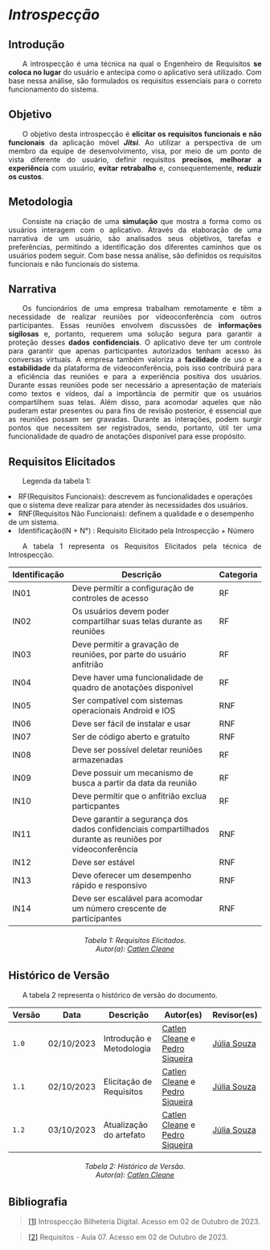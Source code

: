 # ***Introspecção***

## **Introdução**
<p align="justify">
&emsp;&emsp;A introspecção é uma técnica na qual o Engenheiro de Requisitos <b>se coloca no lugar</b> do usuário e antecipa como o aplicativo será utilizado. Com base nessa análise, são formulados os requisitos essenciais para o correto funcionamento do sistema.
</p>

## **Objetivo**
<p align="justify">
&emsp;&emsp;O objetivo desta introspecção é <b>elicitar os requisitos funcionais e não funcionais</b> da aplicação móvel <b><i>Jitsi</i></b>. Ao utilizar a perspectiva de um membro da equipe de desenvolvimento, visa, por meio de um ponto de vista diferente do usuário, definir requisitos <b>precisos</b>, <b>melhorar a experiência</b> com usuário, <b>evitar retrabalho</b> e, consequentemente, <b>reduzir os custos</b>.
</p>

## **Metodologia**
<p align="justify">
&emsp;&emsp;Consiste na criação de uma <b>simulação</b> que mostra a forma como os usuários interagem com o aplicativo. Através da elaboração de uma narrativa de um usuário, são analisados seus objetivos, tarefas e preferências, permitindo a identificação dos diferentes caminhos que os usuários podem seguir. Com base nessa análise, são definidos os requisitos funcionais e não funcionais do sistema.
</p>

## **Narrativa**
<p align="justify">
&emsp;&emsp;Os funcionários de uma empresa trabalham remotamente e têm a necessidade de realizar reuniões por vídeoconferência com outros participantes. Essas reuniões envolvem discussões de <b>informações sigilosas</b> e, portanto, requerem uma solução segura para garantir a proteção desses <b>dados confidenciais</b>. O aplicativo deve ter um controle para garantir que apenas participantes autorizados tenham acesso às conversas virtuais. A empresa também valoriza a <b>facilidade</b> de uso e a <b>estabilidade</b> da plataforma de vídeoconferência, pois isso contribuirá para a eficiência das reuniões e para a experiência positiva dos usuários. Durante essas reuniões pode ser necessário a apresentação de materiais como textos e vídeos, daí a importância de permitir que os usuários compartilhem suas telas. Além disso, para acomodar aqueles que não puderam estar presentes ou para fins de revisão posterior, é essencial que as reuniões possam ser gravadas. Durante as interações, podem surgir pontos que necessitem ser registrados, sendo, portanto, útil ter uma funcionalidade de quadro de anotações disponível para esse propósito.
</p>

## **Requisitos Elicitados**
<p align="justify">
&emsp;&emsp;Legenda da tabela 1: 
<li> RF(Requisitos Funcionais): descrevem as funcionalidades e operações que o sistema deve realizar para atender às necessidades dos usuários. </li>
<li> RNF(Requisitos Não Funcionais): definem a qualidade e o desempenho de um sistema. </li>
<li> Identificação(IN + N°) : Requisito Elicitado pela Introspecção + Número
</p>
<p align="justify">
&emsp;&emsp;A tabela 1 representa os Requisitos Elicitados pela técnica de Introspecção.
</p>

| Identificação  | Descrição  | Categoria | 
|-----|---------------------------------------------------------|-------|
|IN01| Deve permitir a configuração de controles de acesso | RF |
|IN02| Os usuários devem poder compartilhar suas telas durante as reuniões | RF|
|IN03| Deve permitir a gravação de reuniões, por parte do usuário anfitrião  | RF |
|IN04| Deve haver uma funcionalidade de quadro de anotações disponível | RF |
|IN05| Ser compatível com sistemas operacionais Android e IOS| RNF|
|IN06| Deve ser fácil de instalar e usar|RNF|
|IN07| Ser de código aberto e gratuíto| RNF|
|IN08| Deve ser possível deletar reuniões armazenadas | RF|
|IN09|Deve possuir um mecanismo de busca a partir da data da reunião| RF|
|IN10| Deve permitir que o anfitrião exclua particpantes | RF|
|IN11| Deve garantir a segurança dos dados confidenciais compartilhados durante as reuniões por vídeoconferência| RNF |
|IN12| Deve ser estável | RNF|
|IN13| Deve oferecer um desempenho rápido e responsivo | RNF |
|IN14| Deve ser escalável para acomodar um número crescente de participantes | RNF |

<h6 align = "center"> Tabela 1: Requisitos Elicitados.
<br> Autor(a): <a href="https://github.com/fulanodetal"><a href="https://github.com/catlenc">Catlen Cleane</a></h6>
</center>
</p>

## **Histórico de Versão**
<p align="justify">
&emsp;&emsp;A tabela 2 representa o histórico de versão do documento.
</p>

| Versão | Data | Descrição | Autor(es) | Revisor(es) |
| ------ | ---- | --------- | --------- | ---------- |
| `1.0`  | 02/10/2023 | Introdução e Metodologia | [Catlen Cleane](https://github.com/catlenc) e [Pedro Siqueira](https://github.com/PedroSiq) | [Júlia Souza](https://github.com/JuliaSSouza) |
| `1.1`  | 02/10/2023 | Elicitação de Requisitos | [Catlen Cleane](https://github.com/catlenc) e [Pedro Siqueira](https://github.com/PedroSiq) | [Júlia Souza](https://github.com/JuliaSSouza) |
| `1.2`  | 03/10/2023 | Atualização do artefato | [Catlen Cleane](https://github.com/catlenc) e [Pedro Siqueira](https://github.com/PedroSiq) | [Júlia Souza](https://github.com/JuliaSSouza) |
<h6 align = "center"> Tabela 2: Histórico de Versão.
<br> Autor(a): <a href="https://github.com/catlenc">Catlen Cleane</a></h6>


## **Bibliografia**
> <a href="https://requisitos-de-software.github.io/2023.1-BilheteriaDigital/elicitacao/tecnicas/introspeccao/">[1]</a> Introspecção Bilheteria Digital. Acesso em 02 de Outubro de 2023.

> <a href="https://aprender3.unb.br/pluginfile.php/2692772/mod_resource/content/2/Requisitos%20-%20Aula%2007.pdf">[2]</a> Requisitos - Aula 07. Acesso em 02 de Outubro de 2023.